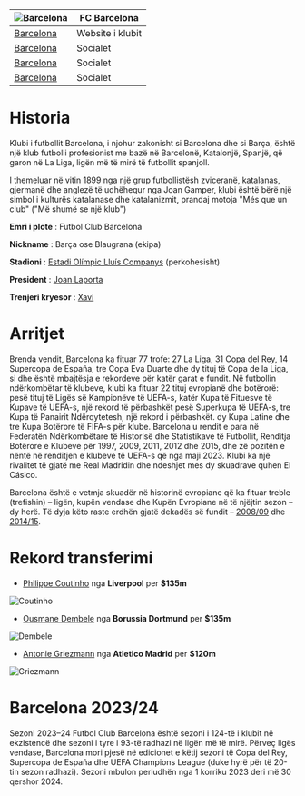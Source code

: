 | ![Barcelona](https://upload.wikimedia.org/wikipedia/en/thumb/4/47/FC_Barcelona_%28crest%29.svg/640px-FC_Barcelona_%28crest%29.svg.png) | FC Barcelona |
| ----------- | ----------- |
| [Barcelona](https://www.fcbarcelona.com/en/) |Website i klubit |
| [Barcelona](https://www.instagram.com/fcbarcelona/)  | Socialet |
| [Barcelona](https://x.com/FCBarcelona) |Socialet |
| [Barcelona](https://www.facebook.com/fcbarcelona/)  | Socialet |

# Historia
Klubi i futbollit Barcelona, i njohur zakonisht si Barcelona dhe si Barça, është një klub futbolli profesionist me bazë në Barcelonë, Katalonjë, Spanjë, që garon në La Liga, ligën më të mirë të futbollit spanjoll.

I themeluar në vitin 1899 nga një grup futbollistësh zviceranë, katalanas, gjermanë dhe anglezë të udhëhequr nga Joan Gamper, klubi është bërë një simbol i kulturës katalanase dhe katalanizmit, prandaj motoja "Més que un club" ("Më shumë se një klub")


**Emri i plote** :  	   Futbol Club Barcelona

**Nickname** : Barça ose Blaugrana (ekipa)

**Stadioni** : 	[Estadi Olímpic Lluís Companys](https://en.wikipedia.org/wiki/Estadi_Ol%C3%ADmpic_Llu%C3%ADs_Companys) (perkohesisht)

**President** : [Joan Laporta](https://en.wikipedia.org/wiki/Joan_Laporta)

**Trenjeri kryesor** : [Xavi](https://en.wikipedia.org/wiki/Xavi)

# Arritjet
Brenda vendit, Barcelona ka fituar 77 trofe: 27 La Liga, 31 Copa del Rey, 14 Supercopa de España, tre Copa Eva Duarte dhe dy tituj të Copa de la Liga, si dhe është mbajtësja e rekordeve për katër garat e fundit. Në futbollin ndërkombëtar të klubeve, klubi ka fituar 22 tituj evropianë dhe botërorë: pesë tituj të Ligës së Kampionëve të UEFA-s, katër Kupa të Fituesve të Kupave të UEFA-s, një rekord të përbashkët pesë Superkupa të UEFA-s, tre Kupa të Panairit Ndërqytetesh, një rekord i përbashkët. dy Kupa Latine dhe tre Kupa Botërore të FIFA-s për klube. Barcelona u rendit e para në Federatën Ndërkombëtare të Historisë dhe Statistikave të Futbollit, Renditja Botërore e Klubeve për 1997, 2009, 2011, 2012 dhe 2015, dhe zë pozitën e nëntë në renditjen e klubeve të UEFA-s që nga maji 2023. Klubi ka një rivalitet të gjatë me Real Madridin dhe ndeshjet mes dy skuadrave quhen El Cásico.

Barcelona është e vetmja skuadër në historinë evropiane që ka fituar treble (trefishin) – ligën, kupën vendase dhe Kupën Evropiane në të njëjtin sezon – dy herë. Të dyja këto raste erdhën gjatë dekadës së fundit – [2008/09](https://en.wikipedia.org/wiki/2008%E2%80%9309_FC_Barcelona_season) dhe [2014/15](https://en.wikipedia.org/wiki/2014%E2%80%9315_FC_Barcelona_season).

# Rekord transferimi 
- [Philippe Coutinho](https://en.wikipedia.org/wiki/Philippe_Coutinho) nga **Liverpool** per **$135m**

 ![Coutinho](https://i2-prod.irishmirror.ie/incoming/article11818139.ece/ALTERNATES/s615b/FC-Barcelona-present-new-signing-Philippe-Coutinho.jpg) 

- [Ousmane Dembele](https://en.wikipedia.org/wiki/Ousmane_Demb%C3%A9l%C3%A9) nga **Borussia Dortmund** per **$135m** 

![Dembele](https://www.sportsnet.ca/wp-content/uploads/2017/09/16976596.jpg)

- [Antonie Griezmann](https://en.wikipedia.org/wiki/Antoine_Griezmann) nga **Atletico Madrid** per **$120m**
 
 ![Griezmann](https://tmssl.akamaized.net/images/foto/galerie/antoine-griezmann-barcelona-1563805033-23811.jpg?lm=1563805042)


 # Barcelona 2023/24
 Sezoni 2023–24 Futbol Club Barcelona është sezoni i 124-të i klubit në ekzistencë dhe sezoni i tyre i 93-të radhazi në ligën më të mirë. Përveç ligës vendase, Barcelona mori pjesë në edicionet e këtij sezoni të Copa del Rey, Supercopa de España dhe UEFA Champions League (duke hyrë për të 20-tin sezon radhazi). Sezoni mbulon periudhën nga 1 korriku 2023 deri më 30 qershor 2024.
